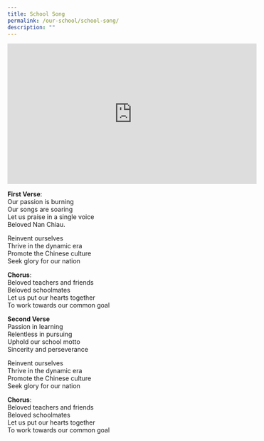 ```yaml
---
title: School Song
permalink: /our-school/school-song/
description: ""
---
```


<iframe width="560" height="315" src="https://www.youtube.com/watch?v=kkW8A3fOKB0" title="YouTube video player" frameborder="0" allow="accelerometer; autoplay; clipboard-write; encrypted-media; gyroscope; picture-in-picture" allowfullscreen></iframe>

**First Verse**:  
Our passion is burning  
Our songs are soaring  
Let us praise in a single voice  
Beloved Nan Chiau.

Reinvent ourselves  
Thrive in the dynamic era  
Promote the Chinese culture  
Seek glory for our nation

**Chorus**:  
Beloved teachers and friends  
Beloved schoolmates  
Let us put our hearts together  
To work towards our common goal

**Second Verse**  
Passion in learning  
Relentless in pursuing  
Uphold our school motto  
Sincerity and perseverance

Reinvent ourselves  
Thrive in the dynamic era  
Promote the Chinese culture  
Seek glory for our nation

**Chorus**:  
Beloved teachers and friends  
Beloved schoolmates  
Let us put our hearts together  
To work towards our common goal
